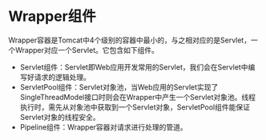 # Wrapper组件

Wrapper容器是Tomcat中4个级别的容器中最小的，与之相对应的是Servlet，一个Wrapper对应一个Servlet。它包含如下组件。

- Servlet组件：Servlet即Web应用开发常用的Servlet，我们会在Servlet中编写好请求的逻辑处理。
- ServletPool组件：Servlet对象池，当Web应用的Servlet实现了SingleThreadModel接口时则会在Wrapper中产生一个Servlet对象池。线程执行时，需先从对象池中获取到一个Servlet对象，ServletPool组件能保证Servlet对象的线程安全。
- Pipeline组件：Wrapper容器对请求进行处理的管道。